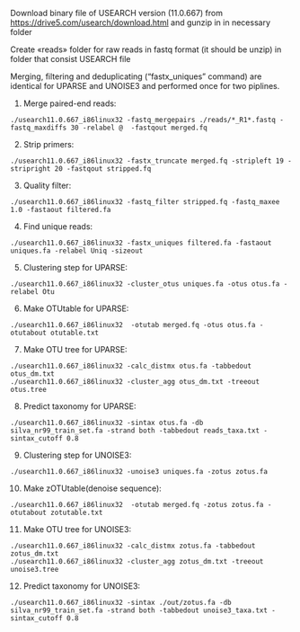 Download binary file of USEARCH version (11.0.667) from https://drive5.com/usearch/download.html and gunzip in in necessary folder 

Create «reads» folder for raw reads in fastq format (it should be unzip) in folder that consist USEARCH file

Merging, filtering and deduplicating (“fastx_uniques” command) are identical for UPARSE and UNOISE3 and performed once for two piplines.

1. Merge paired-end reads:
```
./usearch11.0.667_i86linux32 -fastq_mergepairs ./reads/*_R1*.fastq -fastq_maxdiffs 30 -relabel @  -fastqout merged.fq
```
2. Strip primers:
```
./usearch11.0.667_i86linux32 -fastx_truncate merged.fq -stripleft 19 -stripright 20 -fastqout stripped.fq
```
3. Quality filter:
```
./usearch11.0.667_i86linux32 -fastq_filter stripped.fq -fastq_maxee 1.0 -fastaout filtered.fa
```
4. Find unique reads:
```
./usearch11.0.667_i86linux32 -fastx_uniques filtered.fa -fastaout uniques.fa -relabel Uniq -sizeout
```
5. Clustering step for UPARSE:
```
./usearch11.0.667_i86linux32 -cluster_otus uniques.fa -otus otus.fa -relabel Otu
```
6. Make OTUtable for UPARSE: 
```
./usearch11.0.667_i86linux32  -otutab merged.fq -otus otus.fa -otutabout otutable.txt
``` 
7. Make OTU tree for UPARSE:
```
./usearch11.0.667_i86linux32 -calc_distmx otus.fa -tabbedout otus_dm.txt
./usearch11.0.667_i86linux32 -cluster_agg otus_dm.txt -treeout otus.tree
```
8. Predict taxonomy for UPARSE:
```
./usearch11.0.667_i86linux32 -sintax otus.fa -db silva_nr99_train_set.fa -strand both -tabbedout reads_taxa.txt -sintax_cutoff 0.8
```
9. Clustering step for UNOISE3:
```
./usearch11.0.667_i86linux32 -unoise3 uniques.fa -zotus zotus.fa
```
10. Make zOTUtable(denoise sequence):
```
./usearch11.0.667_i86linux32  -otutab merged.fq -zotus zotus.fa -otutabout zotutable.txt
```
11. Make OTU tree for UNOISE3:
```
./usearch11.0.667_i86linux32 -calc_distmx zotus.fa -tabbedout zotus_dm.txt
./usearch11.0.667_i86linux32 -cluster_agg zotus_dm.txt -treeout unoise3.tree
```
12. Predict taxonomy for UNOISE3:
```
./usearch11.0.667_i86linux32 -sintax ./out/zotus.fa -db silva_nr99_train_set.fa -strand both -tabbedout unoise3_taxa.txt -sintax_cutoff 0.8
```
